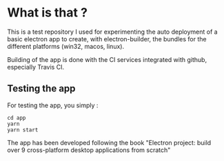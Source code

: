 # What is that ?

This is a test repository I used for experimenting the auto deployment of a basic electron app to create, with electron-builder, the bundles for the different platforms (win32, macos, linux).

Building of the app is done with the CI services integrated with github, especially Travis CI.

## Testing the app

For testing the app, you simply :

	cd app
	yarn
	yarn start

The app has been developed following the book "Electron project: build over 9 cross-platform desktop applications from scratch"
